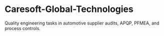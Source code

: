 # Caresoft-Global-Technologies
Quality engineering tasks in automotive supplier audits, APQP, PFMEA, and process controls.
